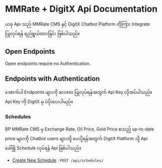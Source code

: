 # MMRate + DigitX Api Documentation

ယခု Api သည် MMRate CMS နှင့် DigitX Chatbot Platform တိုကြား Integrate ပြုလုပ်ရန် ရည်ရွယ်ထားခြင်း ဖြစ်ပါသည်။

## Open Endpoints

Open endpoints require no Authentication.

## Endpoints with Authentication

အောက်ပါ Endpoints များကို access ပြုလုပ်ရန်အတွက် Api Key လိုအပ်ပါသည်။ Api Key ကို DigitX မှ ပံပိုးပေးပါမည်။


### Schedules

BP MMRate CMS မှ Exchange Rate, Oil Price, Gold Price စသည့် up-to-date price များကို Chatbot users များသို့ ပေးပို့ရန်အတွက် DigitX Platform သို့ Api ခေါ်၍ Schedule လုပ်ရန် Api ဖြစ်ပါသည်။

* [Create New Schedule](schedules/post.md) : `POST /api/schedules/`
<!--stackedit_data:
eyJoaXN0b3J5IjpbMTcwMDU3MTY4M119
-->